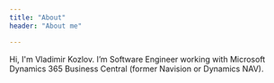 ```yaml
---
title: "About"
header: "About me"

---
```


Hi, I'm Vladimir Kozlov. I’m Software Engineer working with Microsoft Dynamics 365 Business Central (former Navision or Dynamics NAV).

